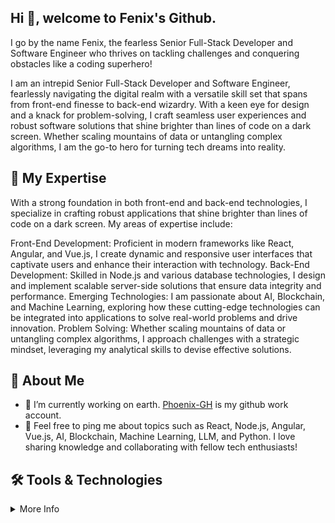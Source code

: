 
## Hi 👋, welcome to Fenix's Github.
I go by the name Fenix, the fearless Senior Full-Stack Developer and Software Engineer who thrives on tackling challenges and conquering obstacles like a coding superhero!

I am an intrepid Senior Full-Stack Developer and Software Engineer, fearlessly navigating the digital realm with a versatile skill set that spans from front-end finesse to back-end wizardry. With a keen eye for design and a knack for problem-solving, I craft seamless user experiences and robust software solutions that shine brighter than lines of code on a dark screen. Whether scaling mountains of data or untangling complex algorithms, I am the go-to hero for turning tech dreams into reality.

## 🌟 My Expertise
With a strong foundation in both front-end and back-end technologies, I specialize in crafting robust applications that shine brighter than lines of code on a dark screen. My areas of expertise include:

Front-End Development: Proficient in modern frameworks like React, Angular, and Vue.js, I create dynamic and responsive user interfaces that captivate users and enhance their interaction with technology.
Back-End Development: Skilled in Node.js and various database technologies, I design and implement scalable server-side solutions that ensure data integrity and performance.
Emerging Technologies: I am passionate about AI, Blockchain, and Machine Learning, exploring how these cutting-edge technologies can be integrated into applications to solve real-world problems and drive innovation.
Problem Solving: Whether scaling mountains of data or untangling complex algorithms, I approach challenges with a strategic mindset, leveraging my analytical skills to devise effective solutions.

## 🧐 About Me
- 🔭 I’m currently working on earth. [Phoenix-GH](https://github.com/Phoenix-GH) is my github work account.
- 💬 Feel free to ping me about topics such as React, Node.js, Angular, Vue.js, AI, Blockchain, Machine Learning, LLM, and Python. I love sharing knowledge and collaborating with fellow tech enthusiasts!

## 🛠️ Tools & Technologies
<details>
  <summary>More Info</summary>

  ### Things I code with: 
  <span><img src="https://cdn.jsdelivr.net/gh/devicons/devicon@latest/icons/javascript/javascript-original.svg" width="30px"></span>&nbsp;
  <span><img src="https://cdn.jsdelivr.net/gh/devicons/devicon@latest/icons/nodejs/nodejs-original.svg" width="30px"></span>&nbsp;
  <span><img src="https://cdn.jsdelivr.net/gh/devicons/devicon@latest/icons/python/python-original.svg" width="30px"></span>&nbsp;
  <span><img src="https://cdn.jsdelivr.net/gh/devicons/devicon@latest/icons/react/react-original.svg" width="30px"></span>&nbsp;
  <span><img src="https://cdn.jsdelivr.net/gh/devicons/devicon@latest/icons/redux/redux-original.svg" width="30px"></span>&nbsp;
  <span><img src="https://cdn.jsdelivr.net/gh/devicons/devicon@latest/icons/mysql/mysql-original.svg" width="30px"></span>&nbsp;
  <span><img src="https://cdn.jsdelivr.net/gh/devicons/devicon@latest/icons/mongodb/mongodb-original.svg" width="30px"></span>&nbsp;
  <span><img src="https://cdn.jsdelivr.net/gh/devicons/devicon@latest/icons/html5/html5-plain.svg" width="30px"></span>&nbsp;
  <span><img src="https://cdn.jsdelivr.net/gh/devicons/devicon@latest/icons/css3/css3-plain.svg" width="30px"></span>&nbsp;
  <span><img src="https://cdn.jsdelivr.net/gh/devicons/devicon@latest/icons/typescript/typescript-plain.svg" width="30px"></span>&nbsp;

  ### Tools I use:
  <span><img src="https://cdn.jsdelivr.net/gh/devicons/devicon@latest/icons/git/git-plain.svg" width="30px"></span>&nbsp;
  <span><img src="https://cdn.worldvectorlogo.com/logos/tableau-software.svg" width="30px"></span>&nbsp;
  <span><img src="https://avatars.githubusercontent.com/u/10251060?s=200&v=4" width="30px"></span>&nbsp;
  <span><img src="https://cdn.jsdelivr.net/gh/devicons/devicon/icons/vscode/vscode-original.svg" width="30px"></span>&nbsp;
  <span><img src="https://upload.wikimedia.org/wikipedia/commons/1/1d/PyCharm_Icon.svg" width="30px"></span>&nbsp;

  ### Things I am learning:
  <span><img src="https://cdn.jsdelivr.net/gh/devicons/devicon@latest/icons/flutter/flutter-original.svg" width="30px"></span>&nbsp;
  <span><img src="https://github.com/devicons/devicon/blob/v2.16.0/icons/nestjs/nestjs-original.svg" width="30px"></span>&nbsp;

</details>

<!---
Phoenix-GH/Phoenix-GH is a ✨ special ✨ repository because its `README.md` (this file) appears on your GitHub profile.
You can click the Preview link to take a look at your changes.
--->
